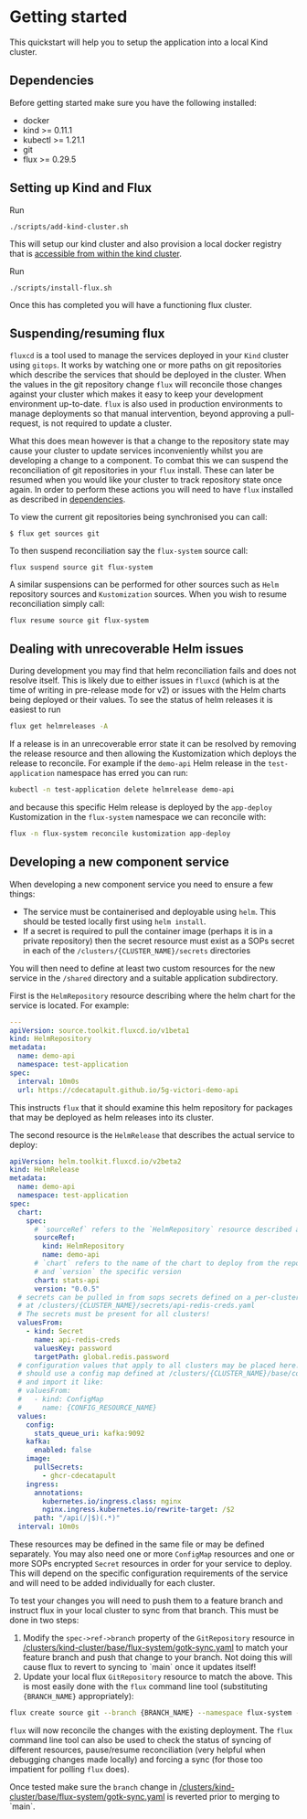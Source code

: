 # Getting started

This quickstart will help you to setup the application into a local Kind cluster.

## Dependencies

<!-- TODO: Improve dependency documentation and how to install -->

Before getting started make sure you have the following installed:

- docker
- kind >= 0.11.1
- kubectl >= 1.21.1
- git
- flux >= 0.29.5

## Setting up Kind and Flux

Run

```console
./scripts/add-kind-cluster.sh
```

This will setup our kind cluster and also provision a local docker registry that is [accessible from within the kind cluster](https://kind.sigs.k8s.io/docs/user/local-registry/#using-the-registry).

Run

```console
./scripts/install-flux.sh
```

Once this has completed you will have a functioning flux cluster.

## Suspending/resuming flux

`fluxcd` is a tool used to manage the services deployed in your `Kind` cluster using `gitops`. It works by watching one or more paths on git repositories which describe the services that should be deployed in the cluster. When the values in the git repository change `flux` will reconcile those changes against your cluster which makes it easy to keep your development environment up-to-date. `flux` is also used in production environments to manage deployments so that manual intervention, beyond approving a pull-request, is not required to update a cluster.

What this does mean however is that a change to the repository state may cause your cluster to update services inconveniently whilst you are developing a change to a component. To combat this we can suspend the reconciliation of git repositories in your `flux` install. These can later be resumed when you would like your cluster to track repository state once again. In order to perform these actions you will need to have `flux` installed as described in [dependencies](#dependencies).

To view the current git repositories being synchronised you can call:

```console
$ flux get sources git
```

To then suspend reconciliation say the `flux-system` source call:

```console
flux suspend source git flux-system
```

A similar suspensions can be performed for other sources such as `Helm` repository sources and `Kustomization` sources. When you wish to resume reconciliation simply call:

```console
flux resume source git flux-system
```

## Dealing with unrecoverable Helm issues

During development you may find that helm reconciliation fails and does not resolve itself. This is likely due to either issues in `fluxcd` (which is at the time of writing in pre-release mode for v2) or issues with the Helm charts being deployed or their values. To see the status of helm releases it is easiest to run

```sh
flux get helmreleases -A
```

If a release is in an unrecoverable error state it can be resolved by removing the release resource and then allowing the Kustomization which deploys the release to reconcile. For example if the `demo-api` Helm release in the `test-application` namespace has erred you can run:

```sh
kubectl -n test-application delete helmrelease demo-api
```

and because this specific Helm release is deployed by the `app-deploy` Kustomization in the `flux-system` namespace we can reconcile with:

```sh
flux -n flux-system reconcile kustomization app-deploy
```

## Developing a new component service

When developing a new component service you need to ensure a few things:

- The service must be containerised and deployable using `helm`. This should be tested locally first using `helm install`.
- If a secret is required to pull the container image (perhaps it is in a private repository) then the secret resource must exist as a SOPs secret in each of the `/clusters/{CLUSTER_NAME}/secrets` directories

You will then need to define at least two custom resources for the new service in the `/shared` directory and a suitable application subdirectory.

First is the `HelmRepository` resource describing where the helm chart for the service is located. For example:

```yaml
---
apiVersion: source.toolkit.fluxcd.io/v1beta1
kind: HelmRepository
metadata:
  name: demo-api
  namespace: test-application
spec:
  interval: 10m0s
  url: https://cdecatapult.github.io/5g-victori-demo-api
```

This instructs `flux` that it should examine this helm repository for packages that may be deployed as helm releases into its cluster.

The second resource is the `HelmRelease` that describes the actual service to deploy:

```yaml
apiVersion: helm.toolkit.fluxcd.io/v2beta2
kind: HelmRelease
metadata:
  name: demo-api
  namespace: test-application
spec:
  chart:
    spec:
      # `sourceRef` refers to the `HelmRepository` resource described above
      sourceRef:
        kind: HelmRepository
        name: demo-api
      # `chart` refers to the name of the chart to deploy from the repository
      # and `version` the specific version
      chart: stats-api
      version: "0.0.5"
  # secrets can be pulled in from sops secrets defined on a per-cluster basis
  # at /clusters/{CLUSTER_NAME}/secrets/api-redis-creds.yaml
  # The secrets must be present for all clusters!
  valuesFrom:
    - kind: Secret
      name: api-redis-creds
      valuesKey: password
      targetPath: global.redis.password
  # configuration values that apply to all clusters may be placed here. Per cluster configuration
  # should use a config map defined at /clusters/{CLUSTER_NAME}/base/config/{CONFIG_NAME}.yaml
  # and import it like:
  # valuesFrom:
  #   - kind: ConfigMap
  #     name: {CONFIG_RESOURCE_NAME}
  values:
    config:
      stats_queue_uri: kafka:9092
    kafka:
      enabled: false
    image:
      pullSecrets:
        - ghcr-cdecatapult
    ingress:
      annotations:
        kubernetes.io/ingress.class: nginx
        nginx.ingress.kubernetes.io/rewrite-target: /$2
      path: "/api(/|$)(.*)"
  interval: 10m0s
```

These resources may be defined in the same file or may be defined separately. You may also need one or more `ConfigMap` resources and one or more SOPs encrypted `Secret` resources in order for your service to deploy. This will depend on the specific configuration requirements of the service and will need to be added individually for each cluster.

To test your changes you will need to push them to a feature branch and instruct flux in your local cluster to sync from that branch. This must be done in two steps:

1. Modify the `spec->ref->branch` property of the `GitRepository` resource in [/clusters/kind-cluster/base/flux-system/gotk-sync.yaml](`../clusters/kind-cluster/base/flux-system/gotk-sync.yaml) to match your feature branch and push that change to your branch. Not doing this will cause flux to revert to syncing to `main` once it updates itself!
2. Update your local flux `GitRepository` resource to match the above. This is most easily done with the `flux` command line tool (substituting `{BRANCH_NAME}` appropriately):

```sh
flux create source git --branch {BRANCH_NAME} --namespace flux-system --secret-ref flux-system --url https://github.com/digicatapult/sqnc-flux-infra.git flux-system
```

`flux` will now reconcile the changes with the existing deployment. The `flux` command line tool can also be used to check the status of syncing of different resources, pause/resume reconciliation (very helpful when debugging changes made locally) and forcing a sync (for those too impatient for polling `flux` does).

Once tested make sure the `branch` change in [/clusters/kind-cluster/base/flux-system/gotk-sync.yaml](`../clusters/kind-cluster/base/flux-system/gotk-sync.yaml) is reverted prior to merging to `main`.
